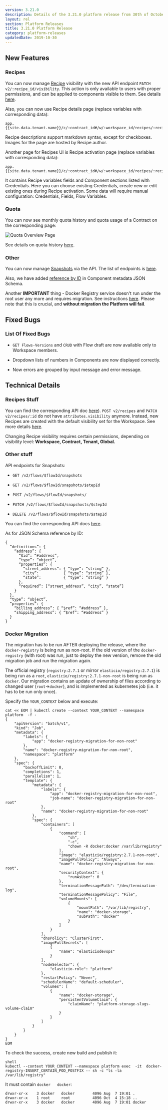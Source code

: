 ```yaml
---
version: 3.21.0
description: Details of the 3.21.0 platform release from 30th of October 2019
layout: rel
section: Platform Releases
title: 3.21.0 Platform Release
category: platform-releases
updatedDate: 2019-10-30
---
```


## New Features

### Recipes

You can now manage [Recipe](/getting-started/recipes.html) visibility with the new API endpoint `PATCH v2/:recipe_id/visibility`. This action is only available to users with proper permissions, and can be applied to components visible to them. See details [here](#recipes-stuff).

Also, you can now use Recipe details page (replace variables with corresponding data):

```
app.{{site.data.tenant.name}}/c/:contract_id#/w/:workspace_id/recipes/:recipe_id
```

Recipe descriptions support markdown syntax, except for checkboxes. Images for the page are hosted by Recipe author.

Another page for Recipes UI is Recipe activation page (replace variables with corresponding data):

```
app.{{site.data.tenant.name}}/c/:contract_id#/w/:workspace_id/recipes/:recipe_id/activate
```

It contains Recipe variables fields and Component sections listed with Credentials. Here you can choose existing Credentials, create new or edit existing ones during Recipe activation. Some data will require manual configuration: Credentials, Fields, Flow Variables.

### Quota

You can now see monthly quota history and quota usage of a Contract on the corresponding page:

![Quota Overview Page](/assets/img/RN/321/quota-overview.gif)

See details on quota history [here]({{site.data.tenant.apiBaseUri}}/docs/v2/#retrieve-a-usage-history-for-a-contract).

### Other

You can now manage [Snapshots](/getting-started/snapshot-overview.html) via the API. The list of endpoints is [here](#other-stuff).

Also, we have added [reference by ID](#other-stuff) in Component metadata JSON Schema.

Another **IMPORTANT** thing - Docker Registry service doesn't run under the root user any more and requires migration. See instructions [here](#docker-migration). Please note that this is crucial, and **without migration the Platform will fail**.

## Fixed Bugs

### List Of Fixed Bugs

- `GET Flows-Versions` and `CRUD` with Flow draft are now available only to Workspace members.

- Dropdown lists of numbers in Components are now displayed correctly.

- Now errors are grouped by input message and error message.

## Technical Details

### Recipes Stuff

You can find the corresponding API doc [here]({{site.data.tenant.apiBaseUri}}/docs/v2/#update-a-recipe-visibility)). `POST v2/recipes` and `PATCH v2/recipes/:id` do not have `attributes.visibility` anymore. Instead, new Recipes are created with the default visibility set for the Workspace. See more details [here]({{site.data.tenant.apiBaseUri}}/docs/v2/#accessing-and-sharing-recipes).

Changing Recipe visibility requires certain permissions, depending on visibility level: **Workspace, Contract, Tenant, Global.**

### Other stuff

API endpoints for Snapshots:

- `GET /v2/flows/$flowId/snapshots`

- `GET /v2/flows/$flowId/snapshots/$stepId`

- `POST /v2/flows/$flowId/snapshots/`

- `PATCH /v2/flows/$flowId/snapshosts/$stepId`

- `DELETE /v2/flows/$flowId/snapshots/$stepId`

You can find the corresponding API docs [here]({{site.data.tenant.apiBaseUri}}/docs/v2/#snapshots).

As for JSON Schema reference by ID:

```
{
  “definitions”: {
    “address”: {
      “$id”: “#address”,
      “type”: “object”,
      “properties”: {
        “street_address”: { “type”: “string” },
        “city”:           { “type”: “string” },
        “state”:          { “type”: “string” }
      },
      “required”: [“street_address”, “city”, “state”]
    }
  },
  “type”: “object”,
  “properties”: {
    “billing_address”: { “$ref”: “#address” },
    “shipping_address”: { “$ref”: “#address” }
  }
}
```

### Docker Migration

The migration has to be run AFTER deploying the release, where the `docker-registry` is being run as non-root. If the old version of the `docker-registry` (with root) was run, just to deploy the new version, remove the old migration job and run the migration again.

The  official registry (`registry:2.7.1` or mirror `elasticio/registry:2.7.1`) is being run as a `root`, `elasticio/registry:2.7.1-non-root` is being  run as `docker`. Our migration contains an update of ownership of files according to changed user (`root`->`docker`), and is implemented as kubernetes job  (i.e. it has to be run  only once).

Specify the `YOUR_CONTEXT` below and execute:

```shell
cat << EOM | kubectl create --context YOUR_CONTEXT --namespace platform  -f -
{
    "apiVersion": "batch/v1",
    "kind": "Job",
    "metadata": {
        "labels": {
            "app": "docker-registry-migration-for-non-root"
        },
        "name": "docker-registry-migration-for-non-root",
        "namespace": "platform"
    },
    "spec": {
        "backoffLimit": 0,
        "completions": 1,
        "parallelism": 1,
        "template": {
            "metadata": {
                "labels": {
                    "app": "docker-registry-migration-for-non-root",
                    "job-name": "docker-registry-migration-for-non-root"
                },
                "name": "docker-registry-migration-for-non-root"
            },
            "spec": {
                "containers": [
                    {
                        "command": [
                            "sh",
                            "-c",
                            "chown -R docker:docker /var/lib/registry"
                        ],
                        "image": "elasticio/registry:2.7.1-non-root",
                        "imagePullPolicy": "Always",
                        "name": "docker-registry-migration-for-non-root",
                        "securityContext": {
                            "runAsUser": 0
                        },
                        "terminationMessagePath": "/dev/termination-log",
                        "terminationMessagePolicy": "File",
                        "volumeMounts": [
                            {
                                "mountPath": "/var/lib/registry",
                                "name": "docker-storage",
                                "subPath": "docker"
                            }
                        ]
                    }
                ],
                "dnsPolicy": "ClusterFirst",
                "imagePullSecrets": [
                    {
                        "name": "elasticiodevops"
                    }
                ],
                "nodeSelector": {
                    "elasticio-role": "platform"
                },
                "restartPolicy": "Never",
                "schedulerName": "default-scheduler",
                "volumes": [
                    {
                        "name": "docker-storage",
                        "persistentVolumeClaim": {
                            "claimName": "platform-storage-slugs-volume-claim"
                        }
                    }
                ]
            }
        }
    }
}
EOM
```

To check the success, create new build and publish it:

```
shell
kubectl --context YOUR_CONTEXT --namespace platform exec  -it  docker-registry-INSERT_CERTAIN_POD_POSTFIX -- sh -c "ls -la /var/lib/registry"
```

It must contain `docker   docker`:

```
drwxr-xr-x    3 docker   docker        4096 Aug  7 19:01 .
drwxr-xr-x    1 root     root          4096 Oct  4 15:18 ..
drwxr-xr-x    3 docker   docker        4096 Aug  7 19:01 docker
```
